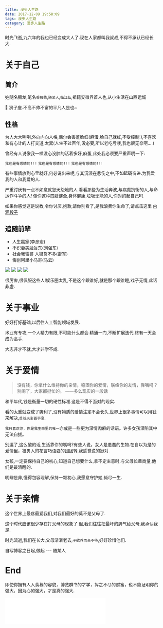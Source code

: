```yaml
---
title: 漫步人生路
date: 2017-12-09 19:58:09
tags: 漫步人生路
category: 漫步人生路
---
```


时光飞逝,九六年的我也已经变成大人了.现在人家都叫我叔叔,不得不承认已经长大.

# 关于自己

## 简介

姓随名腾龙,笔名`香独秀`,`随某人`,`临江仙`,祖籍安徽界首人也,从小生活在山西运城

🦁 狮子座.不高不帅不富的平凡人是也~ 

## 性格

为人大大咧咧,外向内向人格,偶尔会害羞脸红(麻蛋,脸自己就红,不受控制!),不喜欢和有心计的人打交道,太累(人生不过百年,没必要,所以老吃亏喽,我也很无奈啊....)

曾经有人说像我一样没心没肺的活着多好,麻蛋,此处我必须要严重声明一下:

`我也是有感情的!!!`
`我也是有感情的!!!`
`我也是有感情的!!!`

有些事情放到心里就好,何必说出来呢,与其沉浸在悲伤之中,不如砥砺奋进.为我爱我的人和我爱的人.

严重讨厌有一点不如意就怨天怨地的人.看看那些为生活奔波,与病魔抗衡的人,与命运作斗争的人! 像你这种四肢健全,身体健康,垃圾无能的人,你对的起自己吗.

如果你感觉这是说教,令你讨厌,抱歉,请你别看了,是我浪费你生命了,请点击这里 <a href="http://neihanshequ.com/">内涵段子</a>

## 追随前辈

 * 人生赢家(李彦宏)
 * 不识妻美脸盲东(刘强东)
 * 社会我雷哥 人狠货不多(雷军)
 * 悔创阿里小马哥(马云)

<img src="http://ozlvytzrd.bkt.clouddn.com/upload/images/1712194.png">
<img src="http://ozlvytzrd.bkt.clouddn.com/upload/images/1712191.png">
<img src="http://ozlvytzrd.bkt.clouddn.com/upload/images/1712193.png">
<img src="http://ozlvytzrd.bkt.clouddn.com/upload/images/1712192.png">






很厉害,很佩服这些人!娱乐圈太乱,不是这个跟谁好,就是那个跟谁睡,戏子无情,此话非虚.

# 关于事业

好好打好基础,以后往人工智能领域发展.

术业有专攻,一个人精力有限,不可能什么都会.精通一门,不断扩展迭代.终有一天会成为高手.

大志非才不就,大才非学不成.


# 关于爱情

> 没有钱，你拿什么维持你的亲情，稳固你的爱情，联络你的友情，靠嘴吗？别闹了，大家都挺忙的。 ——多么现实的一段话

和平年代,钱是衡量一切的硬性标准.这是不得不面对的现实.

看的太重就变成了势利了,没有物质的爱情注定不会长久,世界上很多事情可以用钱来解决,`贫贱夫妻百事哀`.

`我只喜欢你，你是我生命里的唯一`亦或是一些更为深情肉麻的话语。许多女孩深陷其中无法自拔。

别逗了,这么酸的话,生活靠你的嘴吗?有些人说，女人是愚蠢的生物.在自以为是的爱情里，被男人的花言巧语耍的团团转,我感觉说的挺对.

女孩,一定要保持自己的初心,知道自己想要什么,拿不定主意时,与父母长辈商量,他们是最清醒的.

明辨是非,懂得包容理解,保持一颗初心,我愿意守护她,倾尽一生.

# 关于亲情

这个世界上最疼最爱我们,对我们最好的莫不是父母了.

这个时代应该很少存在打父母的现象了.但,我们往往把最坏的脾气给父母,我承认我是.

时光流逝,我们在长大,父母渐渐老去,`子欲养而亲不待`,好好珍惜他们.

自写博客之日起,做起 --- 随某人

# End

即使你拥有人人羡慕的容貌，博览群书的才学，挥之不尽的财富，也不能证明你的强大，因为心的强大，才是真的强大.



<iframe frameborder="no" border="0" marginwidth="0" marginheight="0" width=330 height=86 src="//music.163.com/outchain/player?type=2&id=69810&auto=1&height=66"></iframe>


